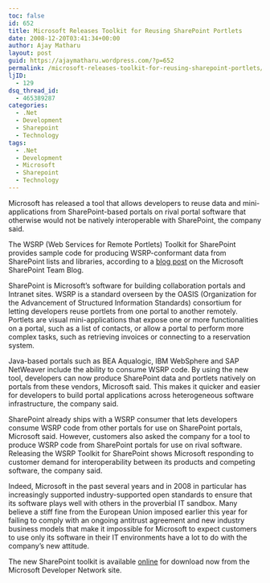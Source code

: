 ```yaml
---
toc: false
id: 652
title: Microsoft Releases Toolkit for Reusing SharePoint Portlets
date: 2008-12-20T03:41:34+00:00
author: Ajay Matharu
layout: post
guid: https://ajaymatharu.wordpress.com/?p=652
permalink: /microsoft-releases-toolkit-for-reusing-sharepoint-portlets/
ljID:
  - 129
dsq_thread_id:
  - 465389287
categories:
  - .Net
  - Development
  - Sharepoint
  - Technology
tags:
  - .Net
  - Development
  - Microsoft
  - Sharepoint
  - Technology
---
```

<div id="articleBodyContent">
  <p>
    Microsoft has released a tool that allows developers to reuse data and mini-applications from SharePoint-based portals on rival portal software that otherwise would not be natively interoperable with SharePoint, the company said.
  </p>
  
  <p>
    The WSRP (Web Services for Remote Portlets) Toolkit for SharePoint provides sample code for producing WSRP-conformant data from SharePoint lists and libraries, according to a <a href="https://blogs.msdn.com/sharepoint/archive/2008/12/05/announcing-the-wsrp-toolkit-for-sharepoint.aspx" target="_blank">blog post</a> on the Microsoft SharePoint Team Blog.
  </p>
  
  <p>
    SharePoint is Microsoft&#8217;s software for building collaboration portals and Intranet sites. WSRP is a standard overseen by the OASIS (Organization for the Advancement of Structured Information Standards) consortium for letting developers reuse portlets from one portal to another remotely. Portlets are visual mini-applications that expose one or more functionalities on a portal, such as a list of contacts, or allow a portal to perform more complex tasks, such as retrieving invoices or connecting to a reservation system.
  </p>
  
  <p>
    Java-based portals such as BEA Aqualogic, IBM WebSphere and SAP NetWeaver include the ability to consume WSRP code. By using the new tool, developers can now produce SharePoint data and portlets natively on portals from these vendors, Microsoft said. This makes it quicker and easier for developers to build portal applications across heterogeneous software infrastructure, the company said.
  </p>
  
  <p>
    SharePoint already ships with a WSRP consumer that lets developers consume WSRP code from other portals for use on SharePoint portals, Microsoft said. However, customers also asked the company for a tool to produce WSRP code from SharePoint portals for use on rival software. Releasing the WSRP Toolkit for SharePoint shows Microsoft responding to customer demand for interoperability between its products and competing software, the company said.
  </p>
  
  <p>
    Indeed, Microsoft in the past several years and in 2008 in particular has increasingly supported industry-supported open standards to ensure that its software plays well with others in the proverbial IT sandbox. Many believe a stiff fine from the European Union imposed earlier this year for failing to comply with an ongoing antitrust agreement and new industry business models that make it impossible for Microsoft to expect customers to use only its software in their IT environments have a lot to do with the company&#8217;s new attitude.
  </p>
  
  <p>
    The new SharePoint toolkit is available <a href="https://code.msdn.microsoft.com/WSRPToolkit" target="_blank">online</a> for download now from the Microsoft Developer Network site.</div>
